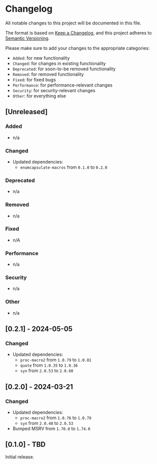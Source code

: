 # Changelog

All notable changes to this project will be documented in this file.

The format is based on [Keep a Changelog](https://keepachangelog.com/en/1.0.0/),
and this project adheres to [Semantic Versioning](https://semver.org/spec/v2.0.0.html).

Please make sure to add your changes to the appropriate categories:

- `Added`: for new functionality
- `Changed`: for changes in existing functionality
- `Deprecated`: for soon-to-be removed functionality
- `Removed`: for removed functionality
- `Fixed`: for fixed bugs
- `Performance`: for performance-relevant changes
- `Security`: for security-relevant changes
- `Other`: for everything else

## [Unreleased]

### Added

- n/a

### Changed

- Updated dependencies:
  - `enumcapsulate-macros` from `0.1.0` to `0.2.0`

### Deprecated

- n/a

### Removed

- n/a

### Fixed

- n/A

### Performance

- n/a

### Security

- n/a

### Other

- n/a

## [0.2.1] - 2024-05-05

### Changed

- Updated dependencies:
  - `proc-macro2` from `1.0.79` to `1.0.81`
  - `quote` from `1.0.35` to `1.0.36`
  - `syn` from `2.0.53` to `2.0.60`

## [0.2.0] - 2024-03-21

### Changed

- Updated dependencies:
  - `proc-macro2` from `1.0.76` to `1.0.79`
  - `syn` from `2.0.48` to `2.0.53`
- Bumped MSRV from `1.70.0` to `1.74.0`

## [0.1.0] - TBD

Initial release.
